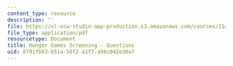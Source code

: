 ```yaml
---
content_type: resource
description: ''
file: https://ol-ocw-studio-app-production.s3.amazonaws.com/courses/21w-763j-transmedia-storytelling-modern-science-fiction-spring-2014/8791fb63b51a58f2a1f7a9bc042e30a7_MIT21W_763JS14_Hnger_Gams.pdf
file_type: application/pdf
resourcetype: Document
title: Hunger Games Screening - Questions
uid: 8791fb63-b51a-58f2-a1f7-a9bc042e30a7
---
```

